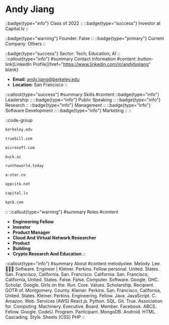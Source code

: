 # Andy Jiang
::badge{type="info"}
Class of 2022
::
::badge{type="success"}
Investor at Capital.lv
::

::badge{type="warning"}
Founder: False
::
::badge{type="primary"}
Current Company: Others
::

::badge{type="success"}
Sector: Tech; Education; AI
::
::callout{type="info"}
#summary
Contact Information
#content
:button-link[LinkedIn Profile]{href="https://www.linkedin.com/in/andybojiang" blank}
- **Email**: andy.jiang@berkeley.edu
- **Location**: San Francisco
::

::callout{type="success"}
#summary
Skills
#content
::badge{type="info"}
Leadership
::
::badge{type="info"}
Public Speaking
::
::badge{type="info"}
Research
::
::badge{type="info"}
Management
::
::badge{type="info"}
Software Development
::
::badge{type="info"}
Marketing
::
::

::code-group
```bash [UC Berkeley]
berkeley.edu
```
```bash [Truebill]
truebill.com
```
```bash [Microsoft]
microsoft.com
```
```bash [Buck.ai]
buck.ai
```
```bash [Run The World]
runtheworld.today
```
```bash [one]
a-star.co
```
```bash [Stealth Mode Startup Company]
appcito.net
```
```bash [Capital.lv]
capital.lv
```
```bash [Kleiner Perkins Caufield & Byers]
kpcb.com
```
::
::callout{type="warning"}
#summary
Roles
#content
- **Engineering Fellow**
- **Investor**
- **Product Manager**
- **Cloud And Virtual Network Researcher**
- **Product**
- **Building**
- **Crypto Research And Education**
::

::callout{type="info"}
#summary
About
#content
melodyxlee. Melody. Lee 👩🏻‍💻 Software. Engineer | Kleiner. Perkins. Fellow personal. United. States. San. Francisco, California. San. Francisco. California. San. Francisco, California, United. States. False. False. Computer. Software. Google. GHC. Scholar. Google. Girls on the. Run. Core. Values. Scholarship. Recipient. GOTR of. Montgomery. County. Kleiner. Perkins. San. Francisco, California, United. States. Kleiner. Perkins. Engineering. Fellow. Java. JavaScript. C. Amazon. Web. Services (AWS) React.js. Python. SQL. Git. True. Association for. Computing. Machinery. Executive. Board. Member. Facebook. ABCS. Fellow. Google. CodeU. Program. Participant. MongoDB. Android. HTML. Cascading. Style. Sheets (CSS) PHP
::
